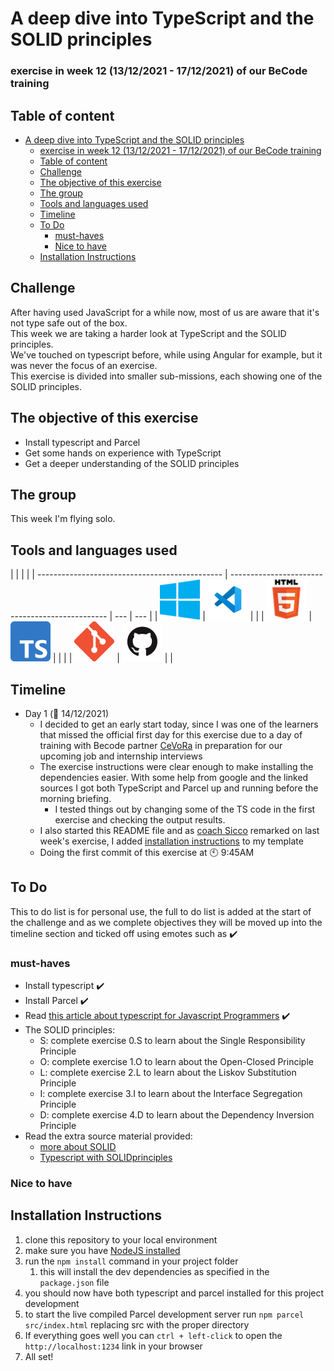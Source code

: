 # A deep dive into TypeScript and the SOLID principles

### exercise in week 12 (13/12/2021 - 17/12/2021) of our BeCode training

## Table of content

- [A deep dive into TypeScript and the SOLID principles](#a-deep-dive-into-typescript-and-the-solid-principles)
    - [exercise in week 12 (13/12/2021 - 17/12/2021) of our BeCode training](#exercise-in-week-12-13122021---17122021-of-our-becode-training)
  - [Table of content](#table-of-content)
  - [Challenge](#challenge)
  - [The objective of this exercise](#the-objective-of-this-exercise)
  - [The group](#the-group)
  - [Tools and languages used](#tools-and-languages-used)
  - [Timeline](#timeline)
  - [To Do](#to-do)
    - [must-haves](#must-haves)
    - [Nice to have](#nice-to-have)
  - [Installation Instructions](#installation-instructions)

## Challenge

After having used JavaScript for a while now, most of us are aware that it's not type safe out of the box.  
This week we are taking a harder look at TypeScript and the SOLID principles.  
We've touched on typescript before, while using Angular for example, but it was never the focus of an exercise.  
This exercise is divided into smaller sub-missions, each showing one of the SOLID principles.

## The objective of this exercise

- Install typescript and Parcel
- Get some hands on experience with TypeScript
- Get a deeper understanding of the SOLID principles

## The group

This week I'm flying solo.

## Tools and languages used

|                                                |                                                 |     |
| ---------------------------------------------- | ----------------------------------------------- | --- | --- |
| ![windows10](Assets/Images/windows10-logo.png) | ![VSCode](Assets/Images/vscode-logo.png)        |     |
| ![html](Assets/Images/html-logo.png)           | ![TypeSript](Assets/Images/Typescript-logo.png) |     |     |
| ![git](Assets/Images/git-logo.png)             | ![github](Assets/Images/github-logo.png)        |     |

## Timeline

- Day 1 (:date: 14/12/2021)
  - I decided to get an early start today, since I was one of the learners that missed the official first day for this exercise due to a day of training with Becode partner [CeVoRa](https://www.cevora.be/) in preparation for our upcoming job and internship interviews
  - The exercise instructions were clear enough to make installing the dependencies easier. With some help from google and the linked sources I got both TypeScript and Parcel up and running before the morning briefing.
    - I tested things out by changing some of the TS code in the first exercise and checking the output results.
  - I also started this README file and as [coach Sicco](https://github.com/Sick-0) remarked on last week's exercise, I added [installation instructions](#installation-instructions) to my template
  - Doing the first commit of this exercise at :clock10: 9:45AM

## To Do

This to do list is for personal use, the full to do list is added at the start of the challenge and as we complete
objectives they will be moved up into the timeline section and ticked off using emotes such as :heavy_check_mark:

### must-haves

- Install typescript :heavy_check_mark:
- Install Parcel :heavy_check_mark:
- Read [this article about typescript for Javascript Programmers](https://www.typescriptlang.org/docs/handbook/typescript-in-5-minutes.html) :heavy_check_mark:
- The SOLID principles:
  - S: complete exercise 0.S to learn about the Single Responsibility Principle
  - O: complete exercise 1.O to learn about the Open-Closed Principle
  - L: complete exercise 2.L to learn about the Liskov Substitution Principle
  - I: complete exercise 3.I to learn about the Interface Segregation Principle
  - D: complete exercise 4.D to learn about the Dependency Inversion Principle
- Read the extra source material provided:
  - [more about SOLID](https://medium.com/@severinperez/maintainable-code-and-the-open-closed-principle-b088c737262)
  - [Typescript with SOLIDprinciples](https://itnext.io/brutally-solid-typescript-ba745585f440)

### Nice to have

## Installation Instructions

1. clone this repository to your local environment
2. make sure you have [NodeJS installed](https://nodejs.org/en/)
3. run the `npm install` command in your project folder
   1. this will install the dev dependencies as specified in the `package.json` file
4. you should now have both typescript and parcel installed for this project development
5. to start the live compiled Parcel development server run `npm parcel src/index.html` replacing src with the proper directory
6. If everything goes well you can `ctrl + left-click` to open the `http://localhost:1234` link in your browser
7. All set!
